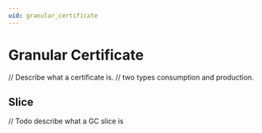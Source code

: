 ```yaml
---
uid: granular_certificate
---
```


# Granular Certificate

// Describe what a certificate is.
// two types consumption and production.

## Slice

// Todo describe what a GC slice is
